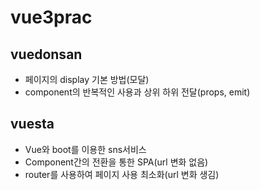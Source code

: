 # vue3prac

## vuedonsan 
- 페이지의 display 기본 방법(모달)
- component의 반복적인 사용과 상위 하위 전달(props, emit)

## vuesta
- Vue와 boot를 이용한 sns서비스
- Component간의 전환을 통한 SPA(url 변화 없음)
- router를 사용하여 페이지 사용 최소화(url 변화 생김)
